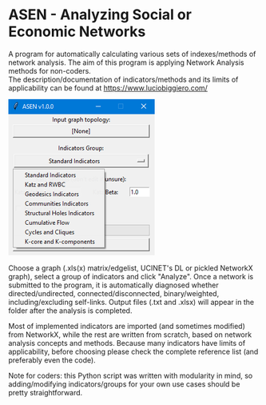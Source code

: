# ASEN - Analyzing Social or Economic Networks
A program for automatically calculating various sets of indexes/methods of network analysis. The aim of this program is applying Network Analysis methods for non-coders.  
The description/documentation of indicators/methods and its limits of applicability can be found at https://www.luciobiggiero.com/

![screenshot2](https://github.com/mbiggiero/ASEN/blob/main/screenshot2.png?raw=true) 


Choose a graph (.xls(x) matrix/edgelist, UCINET's DL or pickled NetworkX graph), select a group of indicators and click "Analyze". 
Once a network is submitted to the program, it is automatically diagnosed whether directed/undirected, connected/disconnected, binary/weighted, including/excluding self-links.
Output files (.txt and .xlsx) will appear in the folder after the analysis is completed.

Most of implemented indicators are imported (and sometimes modified) from NetworkX, while the rest are written from scratch, based on network analysis concepts and methods. Because many indicators have limits of applicability, before choosing please check the complete reference list (and preferably even the code).  

Note for coders: this Python script was written with modularity in mind, so adding/modifying indicators/groups for your own use cases should be pretty straightforward.
